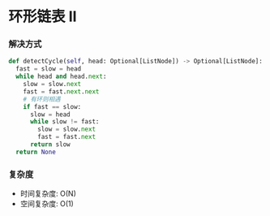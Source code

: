 # 环形链表 II

### 解决方式

```python
def detectCycle(self, head: Optional[ListNode]) -> Optional[ListNode]:
  fast = slow = head
  while head and head.next:
    slow = slow.next
    fast = fast.next.next
    # 有环则相遇
    if fast == slow:
      slow = head
      while slow != fast:
        slow = slow.next
        fast = fast.next
      return slow
  return None
```

### 复杂度

- 时间复杂度: O(N)
- 空间复杂度: O(1)
